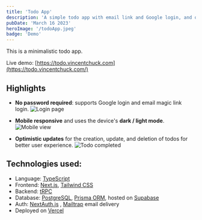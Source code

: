 ```yaml
---
title: 'Todo App'
description: 'A simple todo app with email link and Google login, and optimistic updates.'
pubDate: 'March 16 2023'
heroImage: '/todoApp.jpeg'
badge: 'Demo'
---
```


This is a minimalistic todo app.

Live demo: [https://todo.vincentchuck.com](https://todo.vincentchuck.com/)

## Highlights

- **No password required**: supports Google login and email magic link login.
  ![Login page](/todoLogin.jpeg)

- **Mobile responsive** and uses the device's **dark / light mode**.
  ![Mobile view](/todoMobileCombined.jpeg)

- **Optimistic updates** for the creation, update, and deletion of todos for better user experience.
  ![Todo completed](/todoCompleted.jpeg)

## Technologies used:

- Language: [TypeScript](https://www.typescriptlang.org/)
- Frontend: [Next.js](https://nextjs.org/), [Tailwind CSS](https://tailwindcss.com/)
- Backend: [tRPC](https://trpc.io/)
- Database: [PostgreSQL](PostgreSQL), [Prisma ORM](https://www.prisma.io/), hosted on [Supabase](https://supabase.com/)
- Auth: [NextAuth.js](https://next-auth.js.org/) , [Mailtrap](https://mailtrap.io/) email delivery
- Deployed on [Vercel](https://vercel.com/)
